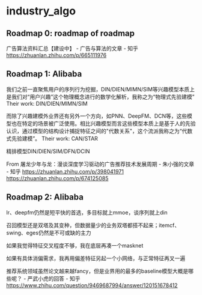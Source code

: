 # industry_algo

## Roadmap 0: roadmap of roadmap
广告算法资料汇总【建设中】 - 广告与算法的文章 - 知乎
https://zhuanlan.zhihu.com/p/665111976

## Roadmap 1: Alibaba

我们之前一直聚焦用户的序列行为挖掘，DIN/DIEN/MIMN/SIM等兴趣模型本质上是我们对“用户兴趣”这个物理概念进行的数学化解析，我称之为“物理式先验建模”
Their work: DIN/DIEN/MIMN/SIM

而除了兴趣建模外业界还有另外一个方向，如PNN、DeepFM、DCN等，这些模型也在特定的场景被广泛使用。相比兴趣模型而言这些模型本质上是基于人的先验认识，通过模型的结构设计捕捉特征之间的"代数关系"，这个流派我称之为“代数式先验建模”。
Their work: CAN/STAR

精排模型DIN/DIEN/SIM/DFN/DCIN

From 屠龙少年与龙：漫谈深度学习驱动的广告推荐技术发展周期 - 朱小强的文章 - 知乎
https://zhuanlan.zhihu.com/p/398041971
https://zhuanlan.zhihu.com/p/674125085

## Roadmap 2: Alibaba

lr、deepfm仍然是短平快的首选，多目标就上mmoe，谈序列就上din

召回模型还是双塔及其变种，但数据量少的业务双塔都搭不起来；itemcf、swing、eges仍然是不可或缺的主力

如果我觉得特征交叉程度不够，我在底层再凑一个masknet

如果有具体消偏需求，我再用偏差特征另起一个小网络，与正常特征再叉一遍

推荐系统领域虽然论文越来越fancy，但是业界用的最多的baseline模型大概是哪些呢？ - 严武小虎的回答 - 知乎
https://www.zhihu.com/question/9469687994/answer/120151678412
